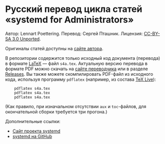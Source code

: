 # Русский перевод цикла статей «systemd for Administrators»

Автор: Lennart Poettering.
Перевод: Сергей Пташник.
Лицензия: [CC-BY-SA 3.0 Unported](http://creativecommons.org/licenses/by-sa/3.0/legalcode).

Оригиналы статей доступны на [сайте автора](http://0pointer.net/blog/archives.html).

В репозитории содержится только исходный код документа (перевода) в формате [LaTeX](http://www.latex-project.org/) — файл `s4a.tex`.
Актуальную версию перевода в формате PDF можно скачать на [сайте переводчика](http://www2.kangran.su/~nnz/pub/s4a/) или в разделе [Releases](https://github.com/nnz1024/s4a/releases).
Вы также можете скомпилировать PDF-файл из исходного кода, используя программу `pdflatex` (например, из состава [TeX Live](https://www.tug.org/texlive/)):
```
    pdflatex s4a.tex
    pdflatex s4a.tex
    pdflatex s4a.tex
```
(Как правило, при изначальном отсутствии `aux` и `toc`-файлов, для окончательной сборки требуется три прогона.)

Дополнительные ссылки:
- [Сайт проекта systemd](https://www.freedesktop.org/wiki/Software/systemd)
- [systemd на GitHub](https://github.com/systemd/systemd)


